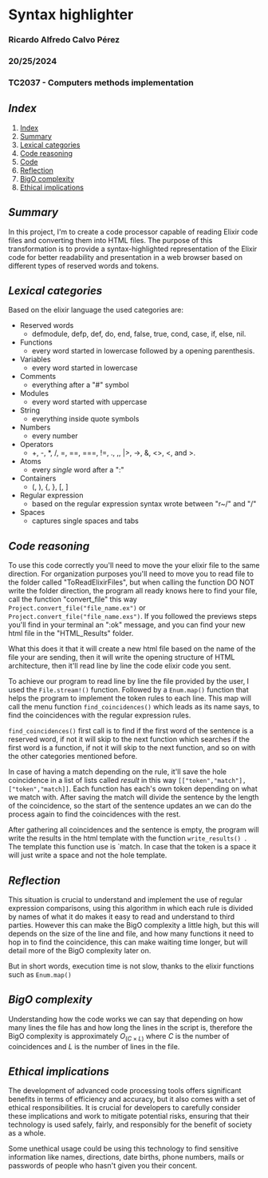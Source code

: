 # Syntax highlighter 

### Ricardo Alfredo Calvo Pérez
### 20/25/2024

### TC2037 - Computers methods implementation

## _Index_

1. [Index](#index)
2. [Summary](#summary)
3. [Lexical categories](#lexical-categories)
4. [Code reasoning](#code-reasoning)
5. [Code](main.ex)
6. [Reflection](#reflection)
7. [BigO complexity](#bigo-complexity)
8. [Ethical implications](#ethical-implications)

## _Summary_

In this project, I'm to create a code processor capable of reading Elixir code files and converting them into HTML files. The purpose of this transformation is to provide a syntax-highlighted representation of the Elixir code for better readability and presentation in a web browser based on different types of reserved words and tokens.

## _Lexical categories_

Based on the elixir language the used categories are:

+ Reserved words
    - defmodule, defp, def, do, end, false, true, cond, case, if, else, nil.
+ Functions
    - every word started in lowercase followed by a opening parenthesis.
+ Variables
    - every word started in lowercase
+ Comments
    - everything after a "#" symbol
+ Modules
    - every word started with uppercase
+ String
    - everything inside quote symbols
+ Numbers
    - every number 
+ Operators
    -  +, -, *, /, =, ==, ===, !=, ., ,, |>, ->, &, <>, <, and >.
+ Atoms 
    - every _single_ word after a ":"
+ Containers
    - (, ), {, }, [, ]
+ Regular expression 
    - based on the regular expression syntax wrote between "r~/" and "/"
+ Spaces
    - captures single spaces and tabs

## _Code reasoning_

To use this code correctly you'll need to move the your elixir file to the same direction. For organization purposes you'll need to move you to read file to the folder called "ToReadElixirFiles", but when calling the function DO NOT write the folder direction, the program all ready knows here to find your file, call the function "convert_file"  this way `Project.convert_file("file_name.ex")` or `Project.convert_file("file_name.exs")`. If you followed the previews steps you'll find in your terminal an ":ok" message, and you can find your new html file in the "HTML_Results" folder.

What this does it that it will create a new html file based on the name of the file your are sending, then it will write the opening structure of HTML architecture, then it'll read line by line the code elixir code you sent. 

To achieve our program to read line by line the file provided by the user, I used the `File.stream!()` function. Followed by a `Enum.map()` function that helps the program to implement the token rules to each line. This map will call the menu function `find_coincidences()` which leads as its name says, to find the coincidences with the regular expression rules. 

`find_coincidences()` first call is to find if the first word of the sentence is a reserved word, if not it will skip to the next function which searches if the first word is a function, if not it will skip to the next function, and so on with the other categories mentioned before.

In case of having a match depending on the rule, it'll save the hole coincidence in a list of lists called _result_ in this way `[["token","match"],["token","match]]`. Each function has each's own token depending on what we match with. After saving the match will divide the sentence by the length of the coincidence, so the start of the sentence updates an we can do the process again to find the coincidences with the rest.

After gathering all coincidences and the sentence is empty, the program will write the results in the html template with the function `write_results() `. The template this function use  is `<span class = "token">match</span>. In case that the token is a space it will just write a space and not the hole template.

## _Reflection_

This situation is crucial to understand and implement the use of regular expression comparisons, using this algorithm in which each rule is divided by names of what it do makes it easy to read and understand to third parties. However this can make the BigO complexity a little high, but this will depends on the size of the line and file, and how many functions it need to hop in to find the coincidence, this can make waiting time longer, but will detail more of the BigO complexity later on.

But in short words, execution time is not slow, thanks to the elixir functions such as `Enum.map()` 

## _BigO complexity_

Understanding how the code works we can say that depending on how many lines the file has and how long the lines in the script is, therefore the BigO complexity is approximately $O_{(C \times L)}$ where $C$ is the number of coincidences and $L$ is the number of lines in the file.

## _Ethical implications_   

The development of advanced code processing tools offers significant benefits in terms of efficiency and accuracy, but it also comes with a set of ethical responsibilities. It is crucial for developers to carefully consider these implications and work to mitigate potential risks, ensuring that their technology is used safely, fairly, and responsibly for the benefit of society as a whole.

Some unethical usage could be using this technology to find sensitive information like names, directions, date births, phone numbers, mails or passwords of people who hasn't given you their  concent.
